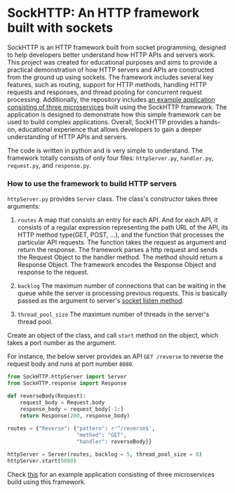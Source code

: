 # SockHTTP: An HTTP framework built with sockets

SockHTTP is an HTTP framework built from socket programming, designed to help developers better understand how HTTP APIs
and servers work. This project was created for educational purposes and aims to provide a practical demonstration
of how HTTP servers and APIs are constructed from the ground up using sockets. The framework includes several key
features, such as routing, support for HTTP methods, handling HTTP requests and responses, and thread pooling for
concurrent request processing. Additionally, the repository includes
[an example application consisting of three microservices](https://github.com/kchiranjewee63/SockHTTP/tree/main/example)
built using the SockHTTP framework. The application is designed to demonstrate how this simple framework can be used to
build complex applications. Overall, SockHTTP provides a hands-on, educational experience that allows developers to gain
a deeper understanding of HTTP APIs and servers.

The code is written in python and is very simple to understand. The framework totally consists of only four files:
`httpServer.py`, `handler.py`, `request.py`, and `response.py`.

### How to use the framework to build HTTP servers

`httpServer.py` provides `Server` class. The class's constructor takes three arguments:

1. `routes`
A map that consists an entry for each API. And for each API, it consists of a regular expression representing the
path URL of the API, its HTTP method type(GET, POST, ...), and the function that processes the particular API requests.
The function takes the request as argument and return the response. The framework parses a http request
and sends the Request Object to the handler method. The method should return a Response Object. The framework encodes
the Response Object and response to the request.

2. `backlog`
The maximum number of connections that can be waiting in the queue while the server is processing previous requests.
This is basically passed as the argument to server's
[socket listen method](https://docs.python.org/3/library/socket.html#:~:text=socket.listen(%5Bbacklog%5D)).

3. `thread_pool_size`
The maximum number of threads in the server's thread pool.

Create an object of the class, and call `start` method on the object, which takes a port number as the argument.

For instance, the below server provides an API `GET /reverse` to reverse the request body and runs at port number `8080`.

```python
from SockHTTP.httpServer import Server
from SockHTTP.response import Response

def reverseBody(Request):
    request_body = Request.body
    response_body = request_body[-1:]
    return Response(200, response_body)
    
routes = {"Reverse": {"pattern": r'^/reverse$',
                      "method": "GET",
                      "handler": reverseBody}}

httpServer = Server(routes, backlog = 5, thread_pool_size = 8)
httpServer.start(8080)
```

Check [this](https://github.com/kchiranjewee63/SockHTTP/tree/main/example) for an example application consisting of
three microservices build using this framework.
